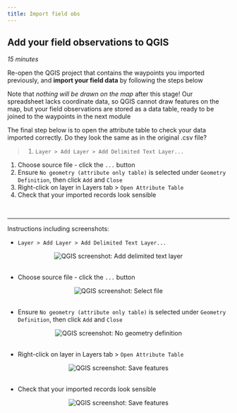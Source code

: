 ```yaml
---
title: Import field obs
---
```


## Add your field observations to QGIS
*15 minutes*

Re-open the QGIS project that contains the waypoints you imported previously, and **import your field data** by following the steps below

Note that *nothing will be drawn on the map* after this stage!  Our spreadsheet lacks coordinate data, so QGIS cannot draw features on the map, but your field observations are stored as a data table, ready to be joined to the waypoints in the next module

The final step below is to open the attribute table to check your data imported correctly.  Do they look the same as in the original .csv file?

> 1. `Layer > Add Layer > Add Delimited Text Layer...`
1. Choose source file - click the `...` button
2. Ensure `No geometry (attribute only table)` is selected under `Geometry Definition`, then click `Add` and `Close`
3. Right-click on layer in Layers tab > `Open Attribute Table`
4. Check that your imported records look sensible

<br>

---

Instructions including screenshots:
- `Layer > Add Layer > Add Delimited Text Layer...`
<center><img src="{{site.baseurl}}/img/add-obs-qgis-017.png" alt="QGIS screenshot: Add delimited text layer"></center>

<br>

- Choose source file - click the `...` button
<center><img src="{{site.baseurl}}/img/add-obs-qgis-038.png" alt="QGIS screenshot: Select file"></center>

<br>

- Ensure `No geometry (attribute only table)` is selected under `Geometry Definition`, then click `Add` and `Close`
<center><img src="{{site.baseurl}}/img/add-obs-qgis-050.png" alt="QGIS screenshot: No geometry definition"></center>

<br>

- Right-click on layer in Layers tab > `Open Attribute Table`
<center><img src="{{site.baseurl}}/img/add-obs-qgis-068.png" alt="QGIS screenshot: Save features"></center>

<br>

- Check that your imported records look sensible
<center><img src="{{site.baseurl}}/img/add-obs-qgis-070.png" alt="QGIS screenshot: Save features"></center>